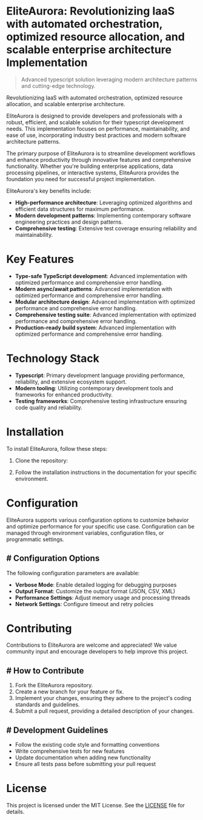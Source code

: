 <!-- fallback_EliteAurora_20250802091431_36846 -->

# EliteAurora: Revolutionizing IaaS with automated orchestration, optimized resource allocation, and scalable enterprise architecture Implementation
> Advanced typescript solution leveraging modern architecture patterns and cutting-edge technology.

Revolutionizing IaaS with automated orchestration, optimized resource allocation, and scalable enterprise architecture.

EliteAurora is designed to provide developers and professionals with a robust, efficient, and scalable solution for their typescript development needs. This implementation focuses on performance, maintainability, and ease of use, incorporating industry best practices and modern software architecture patterns.

The primary purpose of EliteAurora is to streamline development workflows and enhance productivity through innovative features and comprehensive functionality. Whether you're building enterprise applications, data processing pipelines, or interactive systems, EliteAurora provides the foundation you need for successful project implementation.

EliteAurora's key benefits include:

* **High-performance architecture**: Leveraging optimized algorithms and efficient data structures for maximum performance.
* **Modern development patterns**: Implementing contemporary software engineering practices and design patterns.
* **Comprehensive testing**: Extensive test coverage ensuring reliability and maintainability.

# Key Features

* **Type-safe TypeScript development**: Advanced implementation with optimized performance and comprehensive error handling.
* **Modern async/await patterns**: Advanced implementation with optimized performance and comprehensive error handling.
* **Modular architecture design**: Advanced implementation with optimized performance and comprehensive error handling.
* **Comprehensive testing suite**: Advanced implementation with optimized performance and comprehensive error handling.
* **Production-ready build system**: Advanced implementation with optimized performance and comprehensive error handling.

# Technology Stack

* **Typescript**: Primary development language providing performance, reliability, and extensive ecosystem support.
* **Modern tooling**: Utilizing contemporary development tools and frameworks for enhanced productivity.
* **Testing frameworks**: Comprehensive testing infrastructure ensuring code quality and reliability.

# Installation

To install EliteAurora, follow these steps:

1. Clone the repository:


2. Follow the installation instructions in the documentation for your specific environment.

# Configuration

EliteAurora supports various configuration options to customize behavior and optimize performance for your specific use case. Configuration can be managed through environment variables, configuration files, or programmatic settings.

## # Configuration Options

The following configuration parameters are available:

* **Verbose Mode**: Enable detailed logging for debugging purposes
* **Output Format**: Customize the output format (JSON, CSV, XML)
* **Performance Settings**: Adjust memory usage and processing threads
* **Network Settings**: Configure timeout and retry policies

# Contributing

Contributions to EliteAurora are welcome and appreciated! We value community input and encourage developers to help improve this project.

## # How to Contribute

1. Fork the EliteAurora repository.
2. Create a new branch for your feature or fix.
3. Implement your changes, ensuring they adhere to the project's coding standards and guidelines.
4. Submit a pull request, providing a detailed description of your changes.

## # Development Guidelines

* Follow the existing code style and formatting conventions
* Write comprehensive tests for new features
* Update documentation when adding new functionality
* Ensure all tests pass before submitting your pull request

# License

This project is licensed under the MIT License. See the [LICENSE](https://github.com/Muramatsuu/EliteAurora/blob/main/LICENSE) file for details.

